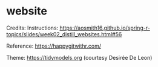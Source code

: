# website

Credits:
Instructions: https://aosmith16.github.io/spring-r-topics/slides/week02_distill_websites.html#56

Reference: https://happygitwithr.com/

Theme: https://tidymodels.org (courtesy Desirée De Leon)